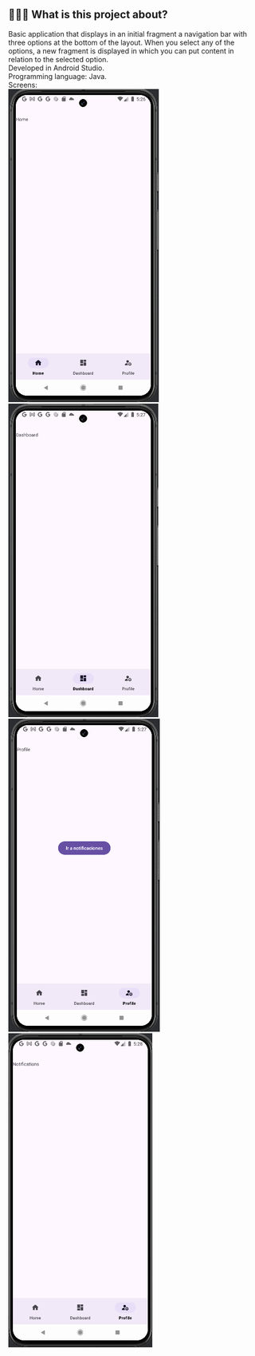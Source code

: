 ## 🙋🏻‍♂️ What is this project about?
Basic application that displays in an initial fragment a navigation bar with three options at the bottom of the layout. When you select any of the options, a new fragment is displayed in which you can put content in relation to the selected option.  
Developed in Android Studio.  
Programming language: Java.  
Screens:  
![Home Option](home.PNG) ![Dashboard Option](dashboard.PNG) ![Profile Option](Profile.PNG) ![Fragment Notification](Notificaciones.PNG)
